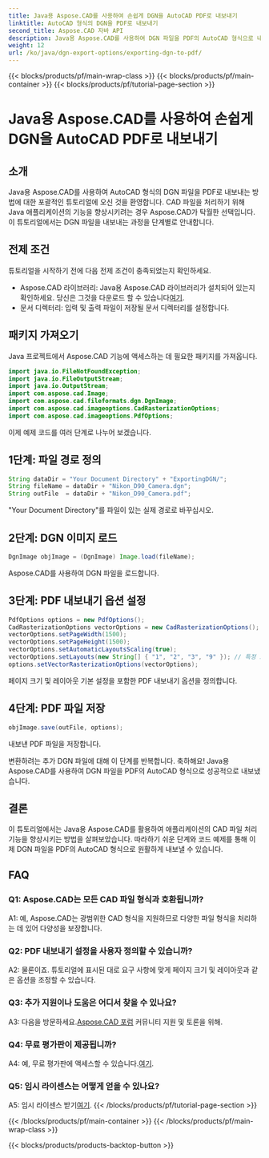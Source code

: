 ```yaml
---
title: Java용 Aspose.CAD를 사용하여 손쉽게 DGN을 AutoCAD PDF로 내보내기
linktitle: AutoCAD 형식의 DGN을 PDF로 내보내기
second_title: Aspose.CAD 자바 API
description: Java용 Aspose.CAD를 사용하여 DGN 파일을 PDF의 AutoCAD 형식으로 내보내는 방법에 대한 단계별 가이드를 살펴보세요. Java 애플리케이션의 CAD 처리 기능을 손쉽게 향상시키십시오.
weight: 12
url: /ko/java/dgn-export-options/exporting-dgn-to-pdf/
---
```


{{< blocks/products/pf/main-wrap-class >}}
{{< blocks/products/pf/main-container >}}
{{< blocks/products/pf/tutorial-page-section >}}

# Java용 Aspose.CAD를 사용하여 손쉽게 DGN을 AutoCAD PDF로 내보내기

## 소개

Java용 Aspose.CAD를 사용하여 AutoCAD 형식의 DGN 파일을 PDF로 내보내는 방법에 대한 포괄적인 튜토리얼에 오신 것을 환영합니다. CAD 파일을 처리하기 위해 Java 애플리케이션의 기능을 향상시키려는 경우 Aspose.CAD가 탁월한 선택입니다. 이 튜토리얼에서는 DGN 파일을 내보내는 과정을 단계별로 안내합니다.


## 전제 조건
튜토리얼을 시작하기 전에 다음 전제 조건이 충족되었는지 확인하세요.
-  Aspose.CAD 라이브러리: Java용 Aspose.CAD 라이브러리가 설치되어 있는지 확인하세요. 당신은 그것을 다운로드 할 수 있습니다[여기](https://releases.aspose.com/cad/java/).
- 문서 디렉터리: 입력 및 출력 파일이 저장될 문서 디렉터리를 설정합니다.

## 패키지 가져오기

Java 프로젝트에서 Aspose.CAD 기능에 액세스하는 데 필요한 패키지를 가져옵니다.

```java
import java.io.FileNotFoundException;
import java.io.FileOutputStream;
import java.io.OutputStream;
import com.aspose.cad.Image;
import com.aspose.cad.fileformats.dgn.DgnImage;
import com.aspose.cad.imageoptions.CadRasterizationOptions;
import com.aspose.cad.imageoptions.PdfOptions;
```

이제 예제 코드를 여러 단계로 나누어 보겠습니다.

## 1단계: 파일 경로 정의

```java
String dataDir = "Your Document Directory" + "ExportingDGN/";
String fileName = dataDir + "Nikon_D90_Camera.dgn";
String outFile  = dataDir + "Nikon_D90_Camera.pdf";
```

"Your Document Directory"를 파일이 있는 실제 경로로 바꾸십시오.

## 2단계: DGN 이미지 로드

```java
DgnImage objImage = (DgnImage) Image.load(fileName);
```

Aspose.CAD를 사용하여 DGN 파일을 로드합니다.

## 3단계: PDF 내보내기 옵션 설정

```java
PdfOptions options = new PdfOptions();
CadRasterizationOptions vectorOptions = new CadRasterizationOptions();
vectorOptions.setPageWidth(1500);
vectorOptions.setPageHeight(1500);
vectorOptions.setAutomaticLayoutsScaling(true);
vectorOptions.setLayouts(new String[] { "1", "2", "3", "9" }); // 특정 보기 내보내기
options.setVectorRasterizationOptions(vectorOptions);
```

페이지 크기 및 레이아웃 기본 설정을 포함한 PDF 내보내기 옵션을 정의합니다.

## 4단계: PDF 파일 저장

```java
objImage.save(outFile, options);
```

내보낸 PDF 파일을 저장합니다.

변환하려는 추가 DGN 파일에 대해 이 단계를 반복합니다. 축하해요! Java용 Aspose.CAD를 사용하여 DGN 파일을 PDF의 AutoCAD 형식으로 성공적으로 내보냈습니다.

## 결론

이 튜토리얼에서는 Java용 Aspose.CAD를 활용하여 애플리케이션의 CAD 파일 처리 기능을 향상시키는 방법을 살펴보았습니다. 따라하기 쉬운 단계와 코드 예제를 통해 이제 DGN 파일을 PDF의 AutoCAD 형식으로 원활하게 내보낼 수 있습니다.

## FAQ

### Q1: Aspose.CAD는 모든 CAD 파일 형식과 호환됩니까?

A1: 예, Aspose.CAD는 광범위한 CAD 형식을 지원하므로 다양한 파일 형식을 처리하는 데 있어 다양성을 보장합니다.

### Q2: PDF 내보내기 설정을 사용자 정의할 수 있습니까?

A2: 물론이죠. 튜토리얼에 표시된 대로 요구 사항에 맞게 페이지 크기 및 레이아웃과 같은 옵션을 조정할 수 있습니다.

### Q3: 추가 지원이나 도움은 어디서 찾을 수 있나요?

 A3: 다음을 방문하세요.[Aspose.CAD 포럼](https://forum.aspose.com/c/cad/19) 커뮤니티 지원 및 토론을 위해.

### Q4: 무료 평가판이 제공됩니까?

 A4: 예, 무료 평가판에 액세스할 수 있습니다.[여기](https://releases.aspose.com/).

### Q5: 임시 라이센스는 어떻게 얻을 수 있나요?

 A5: 임시 라이센스 받기[여기](https://purchase.aspose.com/temporary-license/).
{{< /blocks/products/pf/tutorial-page-section >}}

{{< /blocks/products/pf/main-container >}}
{{< /blocks/products/pf/main-wrap-class >}}

{{< blocks/products/products-backtop-button >}}
